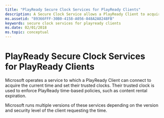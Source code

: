 ```yaml
---
title: "PlayReady Secure Clock Services for PlayReady Clients"
description: A Secure Clock Service allows a PlayReady Client to acquire time and enforce license expirations
ms.assetid: "89366FFF-30B0-4158-A056-848A2A8248FB"
keywords: secure clock services for playready clients
ms.date: 02/01/2018
ms.topic: conceptual
---
```


# PlayReady Secure Clock Services for PlayReady Clients

Microsoft operates a service to which a PlayReady Client can connect to acquire the current time and set their trusted clocks. Their trusted clock is used to enforce PlayReady time-based policies, such as content rental expiration.

Microsoft runs multiple versions of these services depending on the version and security level of the client requesting the time.
